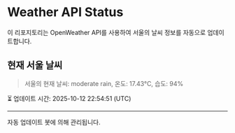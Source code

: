 
# Weather API Status

이 리포지토리는 OpenWeather API를 사용하여 서울의 날씨 정보를 자동으로 업데이트합니다.

## 현재 서울 날씨
> 서울의 현재 날씨: moderate rain, 온도: 17.43°C, 습도: 94%

⏳ 업데이트 시간: 2025-10-12 22:54:51 (UTC)

---
자동 업데이트 봇에 의해 관리됩니다.
